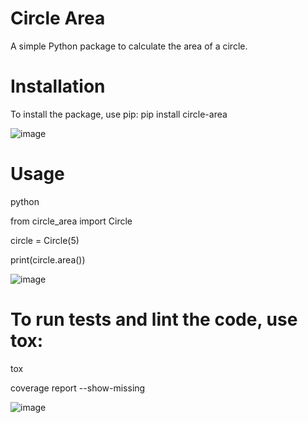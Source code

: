 # Circle Area
A simple Python package to calculate the area of a circle.


# Installation
To install the package, use pip: pip install circle-area

![image](https://github.com/dzzzzrca/circle_area/assets/153365739/d59ef0b1-7df7-483a-acea-c9373baaa272)


# Usage
python

from circle_area import Circle

circle = Circle(5)

print(circle.area())

![image](https://github.com/dzzzzrca/circle_area/assets/153365739/1a846bd3-ad18-4970-b75e-4f2f861531c5)


# To run tests and lint the code, use tox:
tox

coverage report --show-missing

![image](https://github.com/dzzzzrca/circle_area/assets/153365739/45487df8-adf4-454f-93b9-a81c735d81f3)
